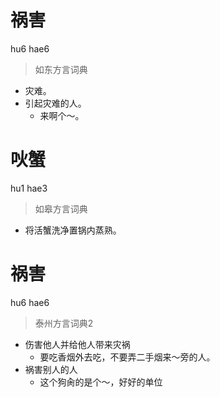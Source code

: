 # 祸害
hu6 hae6
> 如东方言词典
- 灾难。
- 引起灾难的人。
  - 来啊个～。

# 吙蟹
hu1 hae3
> 如皋方言词典
- 将活蟹洗净置锅内蒸熟。

# 祸害
hu6 hae6
> 泰州方言词典2
- 伤害他人并给他人带来灾祸
  - 要吃香烟外去吃，不要弄二手烟来～旁的人。
- 祸害别人的人
  - 这个狗肏的是个～，好好的单位
